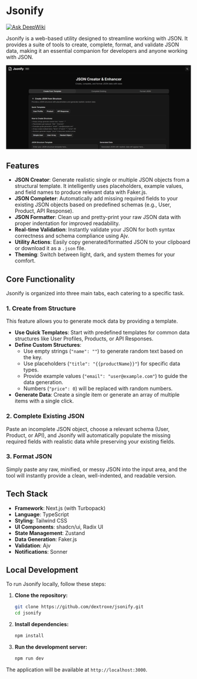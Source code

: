 # Jsonify
[![Ask DeepWiki](https://devin.ai/assets/askdeepwiki.png)](https://deepwiki.com/Dextroxe/Jsonify)

Jsonify is a web-based utility designed to streamline working with JSON. It provides a suite of tools to create, complete, format, and validate JSON data, making it an essential companion for developers and anyone working with JSON.

[![Jsonify](https://raw.githubusercontent.com/Dextroxe/Jsonify/refs/heads/main/jsonify/public/jsonify-frontend.png)](https://raw.githubusercontent.com/Dextroxe/Jsonify/refs/heads/main/jsonify/public/jsonify-frontend.png)
## Features

*   **JSON Creator**: Generate realistic single or multiple JSON objects from a structural template. It intelligently uses placeholders, example values, and field names to produce relevant data with Faker.js.
*   **JSON Completer**: Automatically add missing required fields to your existing JSON objects based on predefined schemas (e.g., User, Product, API Response).
*   **JSON Formatter**: Clean up and pretty-print your raw JSON data with proper indentation for improved readability.
*   **Real-time Validation**: Instantly validate your JSON for both syntax correctness and schema compliance using Ajv.
*   **Utility Actions**: Easily copy generated/formatted JSON to your clipboard or download it as a `.json` file.
*   **Theming**: Switch between light, dark, and system themes for your comfort.

## Core Functionality

Jsonify is organized into three main tabs, each catering to a specific task.

### 1. Create from Structure

This feature allows you to generate mock data by providing a template.

*   **Use Quick Templates**: Start with predefined templates for common data structures like User Profiles, Products, or API Responses.
*   **Define Custom Structures**:
    *   Use empty strings (`"name": ""`) to generate random text based on the key.
    *   Use placeholders (`"title": "{{productName}}"`) for specific data types.
    *   Provide example values (`"email": "user@example.com"`) to guide the data generation.
    *   Numbers (`"price": 0`) will be replaced with random numbers.
*   **Generate Data**: Create a single item or generate an array of multiple items with a single click.

### 2. Complete Existing JSON

Paste an incomplete JSON object, choose a relevant schema (User, Product, or API), and Jsonify will automatically populate the missing required fields with realistic data while preserving your existing fields.

### 3. Format JSON

Simply paste any raw, minified, or messy JSON into the input area, and the tool will instantly provide a clean, well-indented, and readable version.

## Tech Stack

*   **Framework**: Next.js (with Turbopack)
*   **Language**: TypeScript
*   **Styling**: Tailwind CSS
*   **UI Components**: shadcn/ui, Radix UI
*   **State Management**: Zustand
*   **Data Generation**: Faker.js
*   **Validation**: Ajv
*   **Notifications**: Sonner

## Local Development

To run Jsonify locally, follow these steps:

1.  **Clone the repository:**
    ```bash
    git clone https://github.com/dextroxe/jsonify.git
    cd jsonify
    ```

2.  **Install dependencies:**
    ```bash
    npm install
    ```

3.  **Run the development server:**
    ```bash
    npm run dev
    ```

The application will be available at `http://localhost:3000`.
